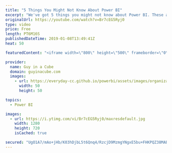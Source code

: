 ```yaml
---
title: "5 Things You Might Not Know About Power BI"
excerpt: "We've got 5 things you might not know about Power BI. These are little things that are great for folks just starting out with Power BI, or maybe you've used Power BI for a while and just didn't know about these little things.  Power BI Guided Learning https://docs.microsoft.com/power-bi/guided-learning/"
originalUrl: https://youtube.com/watch?v=Br7cEG5Ryj0
type: video
price: Free
length: PT6M16S
publishedDateTime: 2019-01-08T13:49:41Z
heat: 50

featuredContent: "<iframe width=\"800\" height=\"500\" frameborder=\"0\" src=\"https://www.youtube.com/embed/Br7cEG5Ryj0\" allow=\"accelerometer; autoplay; encrypted-media; gyroscope; picture-in-picture\" allowfullscreen></iframe>"

provider:
  name: Guy in a Cube
  domain: guyinacube.com
  images:
    - url: https://everyday-cc.github.io/powerbi/assets/images/organizations/guyinacube.com-50x50.jpg
      width: 50
      height: 50

topics:
  - Power BI

images:
  - url: https://i.ytimg.com/vi/Br7cEG5Ryj0/maxresdefault.jpg
    width: 1280
    height: 720
    isCached: true

secured: "UgO1A7/mAo+jHb/K03hDjbL5t6Qnq4/RzcjD9MzmgYNgxE5bu+FHKPQZ38MABZGmlA23kav0ev96fmnM92NvmqFIahSE4WDYl93DDzCAwJeaAJb5A0t9r5izR5Jb7Qdf4Kw9HMvvle3wjO+u+37DkKIbnoR2r6Ic/GpuZaIsAFy7dwPxynlHq9+1mzcAy1rgBnbhhMUW9oVrvCI0uB4cRZCL+8rcZx7ZHN9QGpQtLNvrKKrQj1KvRsNI0fxSwZ6Q/k1F1Cb4Ao3EQJHCN0+YjTsvW+escSSQ7LHecfqT72QYI9s1u5cgfDjS/l38DEYWfEnjjcac0Nq1tJHp4b3K95HY5rZSL00sw+ZzTlIdaLDip4iv9NmkNVyWliEVSxCpb6zg0PSeqnMyT8iDrGFvSp878dUpkwDQehRHHvwlG+8=;WJbLHB/cvYx/SIRvpgpHUg=="
---
```


